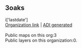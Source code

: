 <h2>3oaks</h2> i['lastdate'] <br /><a target='new' href='https://3oaks.maps.arcgis.com'>Organization link</a> | <a target='new' href='https://trbaker.github.io/ADI/'>ADI generated</a><br /><br />Public maps on this org:3<br />Public layers on this organization:0.